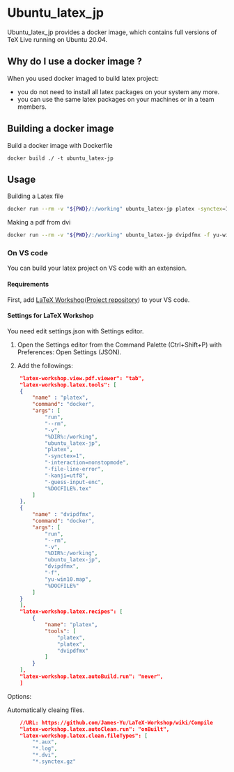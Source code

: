 # Ubuntu_latex_jp

Ubuntu_latex_jp provides a docker image, which contains full versions of TeX Live running on Ubuntu 20.04.

## Why do I use a docker image ?

When you used docker imaged to build latex project:
- you do not need to install all latex packages on your system any more.
- you can use the same latex packages on your machines or in a team members.


## Building a docker image

Build a docker image with Dockerfile

```
docker build ./ -t ubuntu_latex-jp
``` 

## Usage


Building a Latex file

```sh
docker run --rm -v "${PWD}/:/working" ubuntu_latex-jp platex -synctex=1 -interaction=nonstopmode -file-line-error -kanji=utf8 -guess-input-enc {foo_bar_baz}.tex
```

Making a pdf from dvi

```sh
docker run --rm -v "${PWD}/:/working" ubuntu_latex-jp dvipdfmx -f yu-win10.map {foo_bar_baz}.dvi 
```

### On VS code 

You can build your latex project on VS code with an extension.

#### Requirements 
First, add [LaTeX Workshop](https://marketplace.visualstudio.com/items?itemName=James-Yu.latex-workshop)([Project repository](https://github.com/James-Yu/LaTeX-Workshop)) to your VS code.


#### Settings for LaTeX Workshop

You need edit settings.json with Settings editor.

1. Open the Settings editor from the Command Palette (Ctrl+Shift+P) with Preferences: Open Settings (JSON).

2. Add the followings:

```json
    "latex-workshop.view.pdf.viewer": "tab",
    "latex-workshop.latex.tools": [
    {
        "name" : "platex",
        "command": "docker",
        "args": [
            "run", 
            "--rm", 
            "-v",
            "%DIR%:/working",
            "ubuntu_latex-jp",
            "platex",
            "-synctex=1",
            "-interaction=nonstopmode",
            "-file-line-error",
            "-kanji=utf8",
            "-guess-input-enc",
            "%DOCFILE%.tex"
        ]
    },
    {
        "name" : "dvipdfmx",
        "command": "docker",
        "args": [
            "run", 
            "--rm", 
            "-v",
            "%DIR%:/working",
            "ubuntu_latex-jp",
            "dvipdfmx",
            "-f",
            "yu-win10.map",
            "%DOCFILE%"
        ]
    }
    ],
    "latex-workshop.latex.recipes": [
        {
            "name": "platex",
            "tools": [
                "platex",
                "platex",
                "dvipdfmx"
            ]
        }
    ],
    "latex-workshop.latex.autoBuild.run": "never",
    ]
```

Options:

Automatically cleaing files.

```json
    //URL: https://github.com/James-Yu/LaTeX-Workshop/wiki/Compile
    "latex-workshop.latex.autoClean.run": "onBuilt",
    "latex-workshop.latex.clean.fileTypes": [
        "*.aux",
        "*.log",
        "*.dvi",
        "*.synctex.gz"
```
